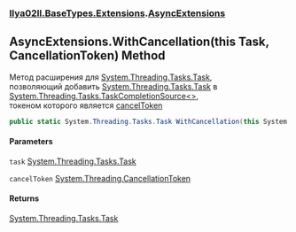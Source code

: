 ### [Ilya02Il.BaseTypes.Extensions](Ilya02Il.BaseTypes.Extensions.md 'Ilya02Il.BaseTypes.Extensions').[AsyncExtensions](Ilya02Il.BaseTypes.Extensions.AsyncExtensions.md 'Ilya02Il.BaseTypes.Extensions.AsyncExtensions')

## AsyncExtensions.WithCancellation(this Task, CancellationToken) Method

Метод расширения для [System.Threading.Tasks.Task](https://docs.microsoft.com/en-us/dotnet/api/System.Threading.Tasks.Task 'System.Threading.Tasks.Task'),  
позволяющий добавить [System.Threading.Tasks.Task](https://docs.microsoft.com/en-us/dotnet/api/System.Threading.Tasks.Task 'System.Threading.Tasks.Task') в  
[System.Threading.Tasks.TaskCompletionSource&lt;&gt;](https://docs.microsoft.com/en-us/dotnet/api/System.Threading.Tasks.TaskCompletionSource-1 'System.Threading.Tasks.TaskCompletionSource`1'),  
токеном которого является [cancelToken](Ilya02Il.BaseTypes.Extensions.AsyncExtensions.WithCancellation(thisSystem.Threading.Tasks.Task,System.Threading.CancellationToken).md#Ilya02Il.BaseTypes.Extensions.AsyncExtensions.WithCancellation(thisSystem.Threading.Tasks.Task,System.Threading.CancellationToken).cancelToken 'Ilya02Il.BaseTypes.Extensions.AsyncExtensions.WithCancellation(this System.Threading.Tasks.Task, System.Threading.CancellationToken).cancelToken')

```csharp
public static System.Threading.Tasks.Task WithCancellation(this System.Threading.Tasks.Task task, System.Threading.CancellationToken cancelToken);
```
#### Parameters

<a name='Ilya02Il.BaseTypes.Extensions.AsyncExtensions.WithCancellation(thisSystem.Threading.Tasks.Task,System.Threading.CancellationToken).task'></a>

`task` [System.Threading.Tasks.Task](https://docs.microsoft.com/en-us/dotnet/api/System.Threading.Tasks.Task 'System.Threading.Tasks.Task')

<a name='Ilya02Il.BaseTypes.Extensions.AsyncExtensions.WithCancellation(thisSystem.Threading.Tasks.Task,System.Threading.CancellationToken).cancelToken'></a>

`cancelToken` [System.Threading.CancellationToken](https://docs.microsoft.com/en-us/dotnet/api/System.Threading.CancellationToken 'System.Threading.CancellationToken')

#### Returns
[System.Threading.Tasks.Task](https://docs.microsoft.com/en-us/dotnet/api/System.Threading.Tasks.Task 'System.Threading.Tasks.Task')